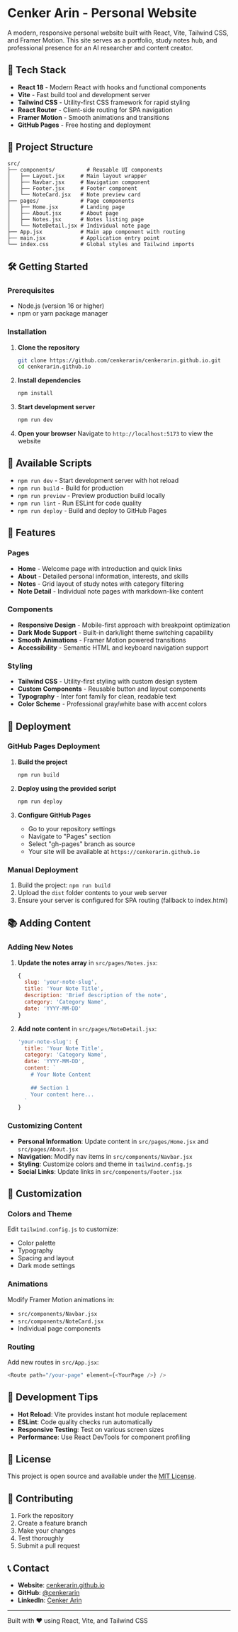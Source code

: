 # Cenker Arin - Personal Website

A modern, responsive personal website built with React, Vite, Tailwind CSS, and Framer Motion. This site serves as a portfolio, study notes hub, and professional presence for an AI researcher and content creator.

## 🚀 Tech Stack

- **React 18** - Modern React with hooks and functional components
- **Vite** - Fast build tool and development server
- **Tailwind CSS** - Utility-first CSS framework for rapid styling
- **React Router** - Client-side routing for SPA navigation
- **Framer Motion** - Smooth animations and transitions
- **GitHub Pages** - Free hosting and deployment

## 📁 Project Structure

```
src/
├── components/          # Reusable UI components
│   ├── Layout.jsx     # Main layout wrapper
│   ├── Navbar.jsx     # Navigation component
│   ├── Footer.jsx     # Footer component
│   └── NoteCard.jsx   # Note preview card
├── pages/             # Page components
│   ├── Home.jsx       # Landing page
│   ├── About.jsx      # About page
│   ├── Notes.jsx      # Notes listing page
│   └── NoteDetail.jsx # Individual note page
├── App.jsx            # Main app component with routing
├── main.jsx           # Application entry point
└── index.css          # Global styles and Tailwind imports
```

## 🛠️ Getting Started

### Prerequisites

- Node.js (version 16 or higher)
- npm or yarn package manager

### Installation

1. **Clone the repository**
   ```bash
   git clone https://github.com/cenkerarin/cenkerarin.github.io.git
   cd cenkerarin.github.io
   ```

2. **Install dependencies**
   ```bash
   npm install
   ```

3. **Start development server**
   ```bash
   npm run dev
   ```

4. **Open your browser**
   Navigate to `http://localhost:5173` to view the website

## 📝 Available Scripts

- `npm run dev` - Start development server with hot reload
- `npm run build` - Build for production
- `npm run preview` - Preview production build locally
- `npm run lint` - Run ESLint for code quality
- `npm run deploy` - Build and deploy to GitHub Pages

## 🎨 Features

### Pages
- **Home** - Welcome page with introduction and quick links
- **About** - Detailed personal information, interests, and skills
- **Notes** - Grid layout of study notes with category filtering
- **Note Detail** - Individual note pages with markdown-like content

### Components
- **Responsive Design** - Mobile-first approach with breakpoint optimization
- **Dark Mode Support** - Built-in dark/light theme switching capability
- **Smooth Animations** - Framer Motion powered transitions
- **Accessibility** - Semantic HTML and keyboard navigation support

### Styling
- **Tailwind CSS** - Utility-first styling with custom design system
- **Custom Components** - Reusable button and layout components
- **Typography** - Inter font family for clean, readable text
- **Color Scheme** - Professional gray/white base with accent colors

## 🚀 Deployment

### GitHub Pages Deployment

1. **Build the project**
   ```bash
   npm run build
   ```

2. **Deploy using the provided script**
   ```bash
   npm run deploy
   ```

3. **Configure GitHub Pages**
   - Go to your repository settings
   - Navigate to "Pages" section
   - Select "gh-pages" branch as source
   - Your site will be available at `https://cenkerarin.github.io`

### Manual Deployment

1. Build the project: `npm run build`
2. Upload the `dist` folder contents to your web server
3. Ensure your server is configured for SPA routing (fallback to index.html)

## 📚 Adding Content

### Adding New Notes

1. **Update the notes array** in `src/pages/Notes.jsx`:
   ```javascript
   {
     slug: 'your-note-slug',
     title: 'Your Note Title',
     description: 'Brief description of the note',
     category: 'Category Name',
     date: 'YYYY-MM-DD'
   }
   ```

2. **Add note content** in `src/pages/NoteDetail.jsx`:
   ```javascript
   'your-note-slug': {
     title: 'Your Note Title',
     category: 'Category Name',
     date: 'YYYY-MM-DD',
     content: `
       # Your Note Content
       
       ## Section 1
       Your content here...
     `
   }
   ```

### Customizing Content

- **Personal Information**: Update content in `src/pages/Home.jsx` and `src/pages/About.jsx`
- **Navigation**: Modify nav items in `src/components/Navbar.jsx`
- **Styling**: Customize colors and theme in `tailwind.config.js`
- **Social Links**: Update links in `src/components/Footer.jsx`

## 🎯 Customization

### Colors and Theme
Edit `tailwind.config.js` to customize:
- Color palette
- Typography
- Spacing and layout
- Dark mode settings

### Animations
Modify Framer Motion animations in:
- `src/components/Navbar.jsx`
- `src/components/NoteCard.jsx`
- Individual page components

### Routing
Add new routes in `src/App.jsx`:
```javascript
<Route path="/your-page" element={<YourPage />} />
```

## 🔧 Development Tips

- **Hot Reload**: Vite provides instant hot module replacement
- **ESLint**: Code quality checks run automatically
- **Responsive Testing**: Test on various screen sizes
- **Performance**: Use React DevTools for component profiling

## 📄 License

This project is open source and available under the [MIT License](LICENSE).

## 🤝 Contributing

1. Fork the repository
2. Create a feature branch
3. Make your changes
4. Test thoroughly
5. Submit a pull request

## 📞 Contact

- **Website**: [cenkerarin.github.io](https://cenkerarin.github.io)
- **GitHub**: [@cenkerarin](https://github.com/cenkerarin)
- **LinkedIn**: [Cenker Arin](https://linkedin.com/in/cenkerarin)

---

Built with ❤️ using React, Vite, and Tailwind CSS